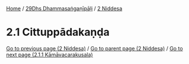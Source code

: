 
[Home](/) / [29Dhs Dhammasaṅgaṇīpāḷi](../../29Dhs.md) / [2 Niddesa](../2.md)

# 2.1 Cittuppādakaṇḍa


[Go to previous page (2 Niddesa)](../2.md) / [Go to parent page (2 Niddesa)](../2.md) / [Go to next page (2.1.1 Kāmāvacarakusala)](2.1/2.1.1.md)


